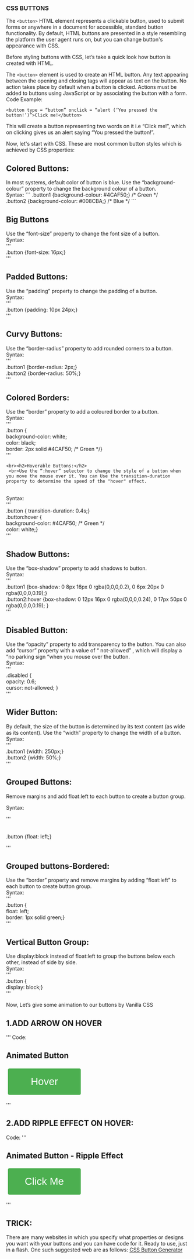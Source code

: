   <h3>CSS BUTTONS</h3>

  The `<button>` HTML element represents a clickable button, used to submit forms or anywhere in a document for accessible, standard button functionality. By default, HTML buttons  are presented in a style resembling the platform the user agent runs on, but you can change button's appearance with CSS.

  Before styling buttons with CSS, let’s take a quick look how button is created with HTML.
  
   The `<button>` element is used to create an HTML button. Any text appearing between the opening and closing tags will appear as text on the button. No action takes place by   default when a button is clicked. Actions must be added to buttons using JavaScript or by associating the button with a form.
  <br>Code Example:
  ```
  <button type = “button” onclick = “alert (‘You pressed the button!’)”>Click me!</button>
  ```
  This will create a button representing two words on it i.e “Click me!”, which on clicking gives us an alert saying “You pressed the button!”.

  Now, let's start with CSS. These are most common button styles which is achieved by CSS properties:

  <h2>Colored Buttons:</h2>
  In most systems, default color of button is blue. Use the “background-colour” property to change the background colour of a button.
  <br>Syntax:
   ```
   .button1 {background-colour: #4CAF50;} /* Green */
   <br>.button2 {background-colour: #008CBA;} /* Blue */
   ```

  <h2>Big Buttons</h2> 
  Use the “font-size” property to change the font size of a button.
   <br>Syntax:
   <br>'''
   <br>.button {font-size: 16px;}
   <br>'''

  <h2>Padded Buttons:</h2>
  Use the “padding” property to change the padding of a button.
  <br> Syntax:
  <br> '''
  <br> .button {padding: 10px 24px;}
  <br> '''

  <h2>Curvy Buttons:</h2>
  Use the “border-radius” property to add rounded corners to a button.
   <br> Syntax: 
   <br> '''
   <br>.button1 {border-radius: 2px;} 
   <br>.button2 {border-radius: 50%;}
   <br>'''

  <h2>Colored Borders:</h2>
  Use the “border” property to add a coloured border to a button.
    <br>Syntax:
    <br>'''
    <br>.button {
    <br>background-color: white;
    <br>color: black;
   <br> border: 2px solid #4CAF50; /* Green */}
    <br>'''

    <br><h2>Hoverable Buttons:</h2>
     <br>Use the “:hover” selector to change the style of a button when you move the mouse over it. You can Use the transition-duration property to determine the speed of the "hover" effect. 
  <br>Syntax:
  <br>'''
  <br>.button { transition-duration: 0.4s;}
  <br>.button:hover {
  <br>background-color: #4CAF50; /* Green */
  <br>color: white;}
  <br>'''

  <h2>Shadow Buttons:</h2>
  Use the “box-shadow” property to add shadows to button.
 <br> Syntax:
 <br> '''
 <br> .button1 {box-shadow: 0 8px 16px 0 rgba(0,0,0,0.2), 0 6px 20px 0 rgba(0,0,0,0.19);}
  <br>.button2:hover {box-shadow: 0 12px 16px 0 rgba(0,0,0,0.24), 0 17px 50px 0 rgba(0,0,0,0.19); }
  <br>'''

  <h2>Disabled Button:</h2> 
  Use the “opacity” property to add transparency to the button. You can also add “cursor”  property with a value of “ not-allowed” , which will display a “no parking sign “when   you mouse over the button.
 <br> Syntax:
 <br> '''
 <br> .disabled {
 <br> opacity: 0.6;
 <br> cursor: not-allowed; }
  <br>'''

  <h2>Wider Button:</h2>
  By default, the size of the button is determined by its text content (as wide as its content). Use the “width” property to change the width of a button. 
  <br>Syntax: 
  <br>'''
  <br>.button1 {width: 250px;}
  <br>.button2 {width: 50%;}
  <br>'''

  <h2>Grouped Buttons:</h2>
  Remove margins and add float:left to each button to create a button group.
  
  Syntax:
   
  '''
  
  <br>.button {float: left;}
  
  '''

  <h2>Grouped buttons-Bordered:</h2>
  Use the “border” property and remove margins by adding “float:left” to each button to create button group.
  <br>Syntax:
  <br>'''
  <br>.button {
  <br>float: left;
  <br>border: 1px solid green;}
  <br>'''

  <h2>Vertical Button Group:</h2>
  Use display:block instead of float:left to group the buttons below each other, instead of side by side.
  <br>Syntax:
  <br>'''
  <br>.button {
  <br>display: block;}
  <br>'''



Now, Let’s give some animation to our buttons by Vanilla CSS

  <h2>1.ADD ARROW ON HOVER</h2>
  '''
  Code:
  <!DOCTYPE html>
  <html>
  <head>
  <style>
  .button {
  display: inline-block;
  border-radius: 4px;
  background-color: #f4511e;
  border: none;
  color: #FFFFFF;
  text-align: center;
  font-size: 28px;
  padding: 20px;
  width: 200px;
  transition: all 0.5s;
  cursor: pointer;
  margin: 5px;
  }

  .button span {
  cursor: pointer;
  display: inline-block;
  position: relative;
  transition: 0.5s;
  }

  .button span:after {
  content: '\00bb';
  position: absolute;
  opacity: 0;
  top: 0;
  right: -20px;
  transition: 0.5s;
  }

  .button:hover span {
  padding-right: 25px;
  }

  .button:hover span:after {
  opacity: 1;
  right: 0;
  }
  </style>
  </head>
  <body>

  <h2>Animated Button</h2>

  <button class="button" style="vertical-align:middle"><span>Hover </span></button>

  </body>
  </html>
  '''


  <h2>2.ADD RIPPLE EFFECT ON HOVER:</h2>

  Code:
  '''
  <!DOCTYPE html>
  <html>
  <head>
  <style>
  .button {
  position: relative;
  background-color: #4CAF50;
  border: none;
  font-size: 28px;
  color: #FFFFFF;
  padding: 20px;
  width: 200px;
  text-align: center;
  transition-duration: 0.4s;
  text-decoration: none;
  overflow: hidden;
  cursor: pointer;
  }

  .button:after {
  content: "";
  background: #f1f1f1;
  display: block;
  position: absolute;
  padding-top: 300%;
  padding-left: 350%;
  margin-left: -20px !important;
  margin-top: -120%;
  opacity: 0;
  transition: all 0.8s
  }

  .button:active:after {
  padding: 0;
  margin: 0;
  opacity: 1;
  transition: 0s
  }
  </style>
  </head>
  <body>

  <h2>Animated Button - Ripple Effect</h2>

  <button class="button">Click Me</button>

  </body>
  </html>
  '''


  <h2>TRICK:</h2>
  There are many websites in which you specify what properties or designs you want with your buttons and you can have code for it. Ready to use, just in a flash. One such   suggested web are as follows:
  <a href="https://css3buttongenerator.com/">CSS Button Generator</a>




